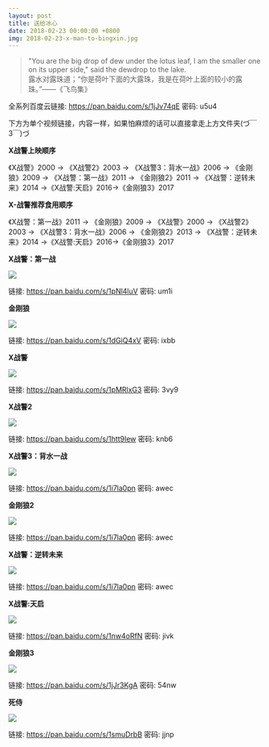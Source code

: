 ```yaml
---
layout: post
title: 送给冰心
date: 2018-02-23 00:00:00 +0800
img: 2018-02-23-x-man-to-bingxin.jpg
---
```


> "You are the big drop of dew under the lotus leaf, I am the smaller one on its upper side," said the dewdrop to the lake. <br>
> 露水对露珠道；“你是荷叶下面的大露珠，我是在荷叶上面的较小的露珠。”——《飞鸟集》

全系列百度云链接: https://pan.baidu.com/s/1jJv74qE 密码: u5u4

下方为单个视频链接，内容一样，如果怕麻烦的话可以直接拿走上方文件夹(づ￣ 3￣)づ

**X战警上映顺序**

《X战警》2000 → 《X战警2》2003 → 《X战警3：背水一战》2006 → 《金刚狼》2009 → 《X战警：第一战》2011 → 《金刚狼2》2011 → 《X战警：逆转未来》2014 →《X战警:天启》2016→《金刚狼3》2017

**X-战警推荐食用顺序**

《X战警：第一战》2011 → 《金刚狼》2009 → 《X战警》2000 → 《X战警2》2003 → 《X战警3：背水一战》2006 → 
《金刚狼2》2013 → 《X战警：逆转未来》2014 →《X战警:天启》2016→《金刚狼3》2017

**X战警：第一战**

![](https://img1.doubanio.com/view/photo/sqxs/public/p2310314267.webp)

链接: https://pan.baidu.com/s/1pNl4luV 密码: um1i

**金刚狼**

![](https://img1.doubanio.com/view/photo/sqxs/public/p1817633637.webp)

链接: https://pan.baidu.com/s/1dGiQ4xV 密码: ixbb

**X战警**

![](https://img1.doubanio.com/view/photo/sqxs/public/p2151474239.webp)

链接: https://pan.baidu.com/s/1pMRlxG3 密码: 3vy9

**X战警2**

![](https://img1.doubanio.com/view/photo/sqxs/public/p726783507.webp)

链接: https://pan.baidu.com/s/1htt9Iew 密码: knb6

**X战警3：背水一战**

![](https://img3.doubanio.com/view/photo/l/public/p2230029851.webp)

链接: https://pan.baidu.com/s/1i7la0pn 密码: awec

**金刚狼2**

![](https://img1.doubanio.com/view/photo/l/public/p2151837688.webp)

链接: https://pan.baidu.com/s/1i7la0pn 密码: awec

**X战警：逆转未来**

![](https://img1.doubanio.com/view/photo/l/public/p2184540188.webp)

链接: https://pan.baidu.com/s/1i7la0pn 密码: awec

**X战警:天启**

![](https://img1.doubanio.com/view/photo/l/public/p2348883437.webp)

链接: https://pan.baidu.com/s/1nw4oRfN 密码: jivk

**金刚狼3**

![](https://img3.doubanio.com/view/photo/l/public/p2431980130.webp)

链接: https://pan.baidu.com/s/1jJr3KgA 密码: 54nw

**死侍**

![](https://img1.doubanio.com/view/photo/l/public/p2256637468.webp)

链接: https://pan.baidu.com/s/1smuDrbB 密码: jjnp